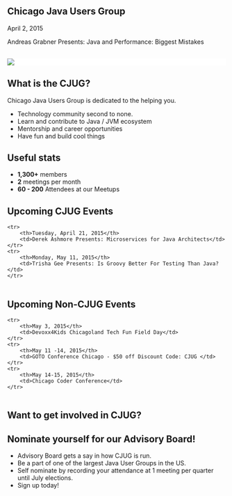 ## Chicago Java Users Group

April 2, 2015

Andreas Grabner Presents: Java and Performance: Biggest Mistakes

<div style="background-color: white; margin-top: 30px;">
	<img src="images/cjug.gif" style="border: none; box-shadow: none;"/>
</div>


## What is the CJUG?

Chicago Java Users Group is dedicated to the helping you.

* Technology community second to none.
* Learn and contribute to Java / JVM ecosystem
* Mentorship and career opportunities
* Have fun and build cool things


## Useful stats

* **1,300+** members
* **2** meetings per month
* **60 - 200** Attendees at our Meetups


## Upcoming CJUG Events

<table class="upcoming-events">
	
	<tr>
		<th>Tuesday, April 21, 2015</th>
		<td>Derek Ashmore Presents: Microservices for Java Architects</td>
	</tr>
	<tr>
		<th>Monday, May 11, 2015</th>
		<td>Trisha Gee Presents: Is Groovy Better For Testing Than Java?</td>
	</tr>
</table>


## Upcoming Non-CJUG Events
<table class="upcoming-events">
	
	<tr>
		<th>May 3, 2015</th>
		<td>Devoxx4Kids Chicagoland Tech Fun Field Day</td>
	</tr>
	<tr>
		<th>May 11 -14, 2015</th>
		<td>GOTO Conference Chicago - $50 off Discount Code: CJUG </td>
	</tr>
	<tr>
		<th>May 14-15, 2015</th>
		<td>Chicago Coder Conference</td>
	</tr>
	
	
	
</table>


## Want to get involved in CJUG?


## Nominate yourself for our Advisory Board!
* Advisory Board gets a say in how CJUG is run.
* Be a part of one of the largest Java User Groups in the US.
* Self nominate by recording your attendance at 1 meeting per quarter until July elections.
* Sign up today!
